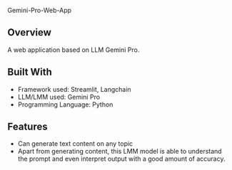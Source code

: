 Gemini-Pro-Web-App

## Overview

A web application based on LLM Gemini Pro.

## Built With
- Framework used: Streamlit, Langchain
- LLM/LMM used: Gemini Pro  
- Programming Language: Python

## Features

- Can generate text content on any topic
- Apart from generating content, this LMM model is able to understand the prompt and even interpret output with a good amount of accuracy.

